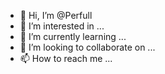 - 👋 Hi, I’m @Perfull
- 👀 I’m interested in ...
- 🌱 I’m currently learning ...
- 💞️ I’m looking to collaborate on ...
- 📫 How to reach me ...

<!---
Perfull/Perfull is a ✨ special ✨ repository because its `README.md` (this file) appears on your GitHub profile.
You can click the Preview link to take a look at your changes.
--->
